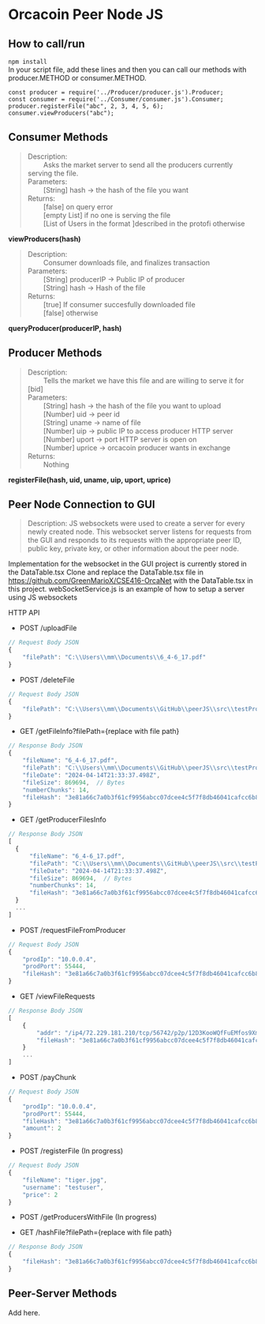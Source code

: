 # Orcacoin Peer Node JS

## How to call/run
```npm install```  
In your script file, add these lines and then you can call our methods with producer.METHOD or consumer.METHOD.
```
const producer = require('../Producer/producer.js').Producer;
const consumer = require('../Consumer/consumer.js').Consumer;
producer.registerFile("abc", 2, 3, 4, 5, 6);
consumer.viewProducers("abc");
```

## Consumer Methods
> Description:  
> &nbsp;&nbsp;&nbsp;&nbsp;&nbsp;&nbsp;&nbsp;&nbsp;Asks the market server to send all the producers currently serving the file.  
> Parameters:  
> &nbsp;&nbsp;&nbsp;&nbsp;&nbsp;&nbsp;&nbsp;&nbsp;[String] hash -> the hash of the file you want  
> Returns:  
> &nbsp;&nbsp;&nbsp;&nbsp;&nbsp;&nbsp;&nbsp;&nbsp;[false] on query error  
> &nbsp;&nbsp;&nbsp;&nbsp;&nbsp;&nbsp;&nbsp;&nbsp;[empty List] if no one is serving the file  
> &nbsp;&nbsp;&nbsp;&nbsp;&nbsp;&nbsp;&nbsp;&nbsp;[List of Users in the format ]described in the protofi otherwise  

**viewProducers(hash)**

>Description:  
&nbsp;&nbsp;&nbsp;&nbsp;&nbsp;&nbsp;&nbsp;&nbsp;Consumer downloads file, and finalizes transaction  
Parameters:  
&nbsp;&nbsp;&nbsp;&nbsp;&nbsp;&nbsp;&nbsp;&nbsp;[String] producerIP -> Public IP of producer  
&nbsp;&nbsp;&nbsp;&nbsp;&nbsp;&nbsp;&nbsp;&nbsp;[String] hash -> Hash of the file  
Returns:  
&nbsp;&nbsp;&nbsp;&nbsp;&nbsp;&nbsp;&nbsp;&nbsp;[true] If consumer succesfully downloaded file  
&nbsp;&nbsp;&nbsp;&nbsp;&nbsp;&nbsp;&nbsp;&nbsp;[false] otherwise  

**queryProducer(producerIP, hash)**

## Producer Methods
>Description:  
&nbsp;&nbsp;&nbsp;&nbsp;&nbsp;&nbsp;&nbsp;&nbsp;Tells the market we have this file and are willing to serve it for [bid]  
Parameters:  
&nbsp;&nbsp;&nbsp;&nbsp;&nbsp;&nbsp;&nbsp;&nbsp;[String] hash -> the hash of the file you want to upload  
&nbsp;&nbsp;&nbsp;&nbsp;&nbsp;&nbsp;&nbsp;&nbsp;[Number] uid -> peer id  
&nbsp;&nbsp;&nbsp;&nbsp;&nbsp;&nbsp;&nbsp;&nbsp;[String] uname -> name of file  
&nbsp;&nbsp;&nbsp;&nbsp;&nbsp;&nbsp;&nbsp;&nbsp;[Number] uip -> public IP to access producer HTTP server  
&nbsp;&nbsp;&nbsp;&nbsp;&nbsp;&nbsp;&nbsp;&nbsp;[Number] uport -> port HTTP server is open on  
&nbsp;&nbsp;&nbsp;&nbsp;&nbsp;&nbsp;&nbsp;&nbsp;[Number] uprice -> orcacoin producer wants in exchange  
Returns:  
&nbsp;&nbsp;&nbsp;&nbsp;&nbsp;&nbsp;&nbsp;&nbsp;Nothing

**registerFile(hash, uid, uname, uip, uport, uprice)**

## Peer Node Connection to GUI
>Description:
JS websockets were used to create a server for every newly created node. This websocket server listens for requests from the GUI and responds to its requests with the appropriate peer ID, public key, private key, or other information about the peer node. 

Implementation for the websocket in the GUI project is currently stored in the DataTable.tsx
Clone and replace the DataTable.tsx file in https://github.com/GreenMarioX/CSE416-OrcaNet with the DataTable.tsx in this project.
webSocketService.js is an example of how to setup a server using JS websockets

HTTP API
* POST /uploadFile
```javascript
// Request Body JSON
{
    "filePath": "C:\\Users\\mm\\Documents\\6_4-6_17.pdf"
}
```
* POST /deleteFile
```javascript
// Request Body JSON
{
    "filePath": "C:\\Users\\mm\\Documents\\GitHub\\peerJS\\src\\testProducerFiles\\6_4-6_17.pdf"
}
```
* GET /getFileInfo?filePath={replace with file path}
```javascript
// Response Body JSON
{
    "fileName": "6_4-6_17.pdf",
    "filePath": "C:\\Users\\mm\\Documents\\GitHub\\peerJS\\src\\testProducerFiles\\6_4-6_17.pdf",
    "fileDate": "2024-04-14T21:33:37.498Z",
    "fileSize": 869694,  // Bytes
    "numberChunks": 14,
    "fileHash": "3e81a66c7a0b3f61cf9956abcc07dcee4c5f7f8db46041cafcc6b818975ca128"
}
```
* GET /getProducerFilesInfo
```javascript
// Response Body JSON
[
  {
      "fileName": "6_4-6_17.pdf",
      "filePath": "C:\\Users\\mm\\Documents\\GitHub\\peerJS\\src\\testProducerFiles\\6_4-6_17.pdf",
      "fileDate": "2024-04-14T21:33:37.498Z",
      "fileSize": 869694,  // Bytes
      "numberChunks": 14,
      "fileHash": "3e81a66c7a0b3f61cf9956abcc07dcee4c5f7f8db46041cafcc6b818975ca128"
  }
  ...
]
```


* POST /requestFileFromProducer
```javascript
// Request Body JSON
{ 
    "prodIp": "10.0.0.4", 
    "prodPort": 55444, 
    "fileHash": "3e81a66c7a0b3f61cf9956abcc07dcee4c5f7f8db46041cafcc6b818975ca128"
}
```

* GET /viewFileRequests
```javascript
// Response Body JSON
[
    {
        "addr": "/ip4/72.229.181.210/tcp/56742/p2p/12D3KooWQfFuEMfos9XmF8cGKCn6L2Y4FHVRskMc9gJ4QFQvZYGe",
        "fileHash": "3e81a66c7a0b3f61cf9956abcc07dcee4c5f7f8db46041cafcc6b818975ca128"
    }
    ...
]
```


* POST /payChunk
```javascript
// Request Body JSON
{ 
    "prodIp": "10.0.0.4", 
    "prodPort": 55444, 
    "fileHash": "3e81a66c7a0b3f61cf9956abcc07dcee4c5f7f8db46041cafcc6b818975ca128"
    "amount": 2
}
```

* POST /registerFile (In progress)
```javascript
// Request Body JSON
{ 
    "fileName": "tiger.jpg", 
    "username": "testuser",
    "price": 2
}
```

* POST /getProducersWithFile (In progress)

* GET /hashFile?filePath={replace with file path}
```javascript
// Response Body JSON
{
    "fileHash": "3e81a66c7a0b3f61cf9956abcc07dcee4c5f7f8db46041cafcc6b818975ca128"
}
```
## Peer-Server Methods
Add here.
